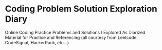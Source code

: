 # Coding Problem Solution Exploration Diary
Online Coding Practice Problems and Solutions I Explored As Diarized Material for Practice and Referencing (all courtesy from Leetcode, CodeSignal, HackerRank, etc...)
